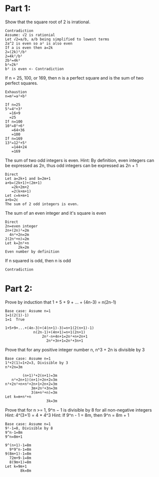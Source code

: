 # Part 1:
Show that the square root of 2 is irrational.
```
Contradiction
Assume: √2 is rationial
Let √2=a/b, a/b being simplified to lowest terms
2a^2 is even so a² is also even
If a is even then a=2k
2=(2k)²/b²
2=4k²/b²
2b²=4k²
b²=2k²
b² is even <- Contradiction
```
If n = 25, 100, or 169, then n is a perfect square and is the sum of two perfect squares.
```
Exhaustion
n=m²=a²+b²

If n=25
5²=4²+3²
  =16+9
  =25
If n=100
10²=8²+6²
   =64+36
   =100
If n=169
13²=12²+5²
   =144+24
   =169
```
The sum of two odd integers is even. Hint: By definition, even integers can be expressed as 2n, thus odd integers can be expressed as 2n + 1
```
Direct
Let a=2k+1 and b=2m+1
a+b=(2k+1)+(2m+1)
   =2k+2m+2
   =2(k+m+1)
Let c=k+m+1
a+b=2c
The sum of 2 odd integers is even.
```
The sum of an even integer and it's square is even
 ```
Direct
2n=even integer
2n+(2n)²=2m
   4n²+2n=2m
2(2n²+n)=2m
Let k=2n²+n
       2k=2m
Even number by definition
```
If n squared is odd, then n is odd
```
Contradiction

```
# Part 2:
 Prove by induction that 1 + 5 + 9 + ... + (4n-3) = n(2n-1)
```
Base case: Assume n=1
1=1(2(1)-1)
1=1  True

1+5+9+...+(4n-3)+(4(n+1)-3)=n+1(2(n+1)-1)
             n(2n-1)+(4n+1)=n+1(2n+1)
                 2n²-n+4n+1=2n²+n+2n+1
                   2n²+3n+1=2n²+3n+1
```
Prove that for any positive integer number n, n^3 + 2n is divisible by 3
```
Base case: Assume n=1
1³+2(1)=1+2=3, Divisible by 3
n³+2n=3m

        (n+1)³+2(n+1)=3m
   n²+2n+1)(n+1)+2n+2=3m
n³+2n²+n+n²+2n+1+2n+2=3m
            3m+2n²+3n=3m
            3(m+n²+n)=3m
Let k=m+n²+n
                   3k=3m             
```
Prove that for n >= 1, 9^n − 1 is divisible by 8 for all non-negative integers Hint: 4^(3+1) = 4 * 4^3 Hint: If 9^n - 1 = 8m, then 9^n = 8m + 1
```
Base case: Assume n=1
9¹-1=8, Divisible by 8
9^n-1=8m
9^n=8m+1

9^(n+1)-1=8m
  9*9^n-1=8m
9(8m+1)-1=8m
  72m+9-1=8m
  8(9m+1)=8m
Let k=9m+1
       8k=8m
```
